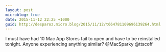 ```yaml
---
layout: post
microblog: true
date: 2015-11-12 22:25 +1000
guid: http://desparoz.micro.blog/2015/11/12/t664781109696139264.html
---
```

I must have had 10 Mac App Stores fail to open and have to be reinstalled tonight. Anyone experiencing anything similar? @MacSparky @ttscoff

